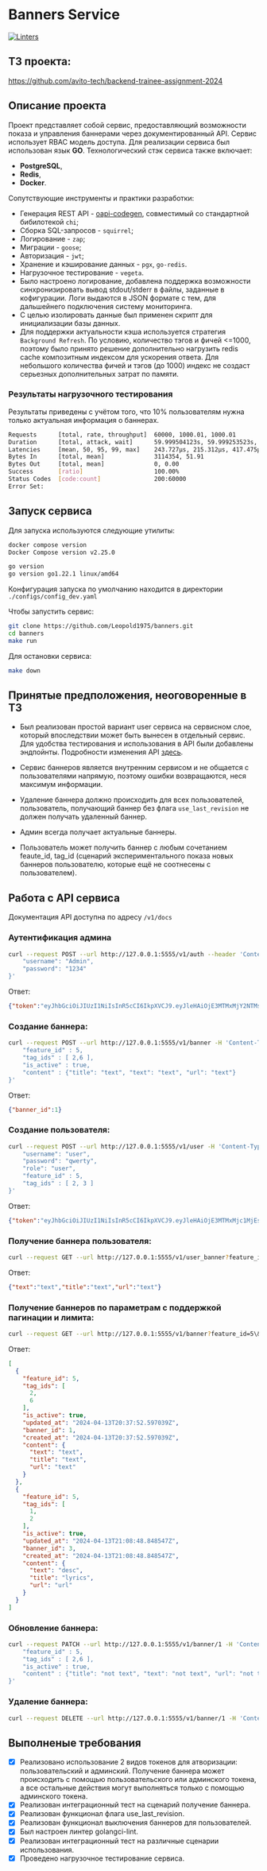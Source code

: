 # Banners Service
[![Linters](https://github.com/Leopold1975/banners/actions/workflows/linters.yml/badge.svg)](https://github.com/Leopold1975/banners/actions/workflows/linters.yml)

## ТЗ проекта:
https://github.com/avito-tech/backend-trainee-assignment-2024

## Описание проекта

Проект представляет собой сервис, предоставляющий возможности показа и управления баннерами через документированный API. Сервис использует RBAC модель доступа.
Для реализации сервиса был использован язык **GO**.
Технологический стэк сервиса также включает: 
- **PostgreSQL**,
- **Redis**,
- **Docker**.

Сопутствующие инструменты и практики разработки: 
- Генерация REST API - [oapi-codegen](https://github.com/deepmap/oapi-codegen), совместимый со стандартной бибилотекой `chi`;
- Сборка SQL-запросов - `squirrel`;
- Логирование - `zap`;
- Миграции - `goose`;
- Авторизация - `jwt`;
- Хранение и кэширование данных - `pgx`, `go-redis`.
- Нагрузочное тестирование - `vegeta`.
- Было настроено логирование, добавлена поддержка возможности синхронизировать вывод stdout/stderr в файлы, заданные в кофигурации. Логи выдаются в JSON формате с тем, для дальшейнего подключения систему мониторинга. 
- С целью изолировать данные был применен скрипт для инициализации базы данных. 
- Для поддержки актуальности кэша используется стратегия `Background Refresh`.
По условию, количество тэгов и фичей <=1000, поэтому было принято решение дополнительно нагрузить redis cache композитным индексом для ускорения ответа. Для небольшого количества фичей и тэгов (до 1000) индекс не создаст серьезных дополнительных затрат по памяти.

### Результаты нагрузочного тестирования

Результаты приведены с учётом того, что 10% пользователям нужна только актуальная информация о баннерах. 
```bash
Requests      [total, rate, throughput]  60000, 1000.01, 1000.01
Duration      [total, attack, wait]      59.999504123s, 59.999253523s, 250.6µs
Latencies     [mean, 50, 95, 99, max]    243.727µs, 215.312µs, 417.475µs, 561.436µs, 7.476314ms
Bytes In      [total, mean]              3114354, 51.91
Bytes Out     [total, mean]              0, 0.00
Success       [ratio]                    100.00%
Status Codes  [code:count]               200:60000  
Error Set:
```

## Запуск сервиса

Для запуска используются следующие утилиты:

```bash
docker compose version
Docker Compose version v2.25.0

go version
go version go1.22.1 linux/amd64
```

Конфигурация запуска по умолчанию находится в директории `./configs/config_dev.yaml`

Чтобы запустить сервис:
```bash
git clone https://github.com/Leopold1975/banners.git
cd banners
make run
```

Для остановки сервиса:
```bash
make down
```

## Принятые предположения, неоговоренные в ТЗ

- Был реализован простой вариант user сервиса на сервисном слое, который впоследствии может быть вынесен в отдельный сервис. Для удобства тестирования и использования в API были добавлены эндпойнты. Подробности изменения API [здесь](https://github.com/Leopold1975/banners/commit/3bc69d235d8819e03344eb7ff6dd6ad4536d11f2#:~:text=type%3A%20string-,/user%3A,-post%3A).

- Сервис баннеров является внутренним сервисом и не общается с пользователями напрямую, поэтому ошибки возвращаются, неся максимум информации.

- Удаление баннера должно происходить для всех пользователей, пользователь, получающий баннер без флага `use_last_revision` не должен получать удаленный баннер.

- Админ всегда получает актуальные баннеры.

- Пользователь может получить баннер с любым сочетанием feaute_id, tag_id (сценарий экспериментального показа новых баннеров пользователю, которые ещё не соотнесены с пользователем).

## Работа с API сервиса
Документация API доступна по адресу `/v1/docs`
### Аутентификация админа
```bash
curl --request POST --url http://127.0.0.1:5555/v1/auth --header 'Content-Type: application/json' --data '{
    "username": "Admin",
    "password": "1234"
}'
```
Ответ:
```json
{"token":"eyJhbGciOiJIUzI1NiIsInR5cCI6IkpXVCJ9.eyJleHAiOjE3MTMxMjY2NTMsInJvbGUiOiJhZG1pbiJ9.pF7RY9D4pFoRWe0BpF_-AbLERRDGGZLrCMzY6Sy79c8"}
```
### Создание баннера:
```bash
curl --request POST --url http://127.0.0.1:5555/v1/banner -H 'Content-Type: application/json' -H 'Token: eyJhbGciOiJIUzI1NiIsInR5cCI6IkpXVCJ9.eyJleHAiOjE3MTMxMjY2NTMsInJvbGUiOiJhZG1pbiJ9.pF7RY9D4pFoRWe0BpF_-AbLERRDGGZLrCMzY6Sy79c8' --data '{
    "feature_id" : 5,
    "tag_ids" : [ 2,6 ],
    "is_active" : true,
    "content" : {"title": "text", "text": "text", "url": "text"}
}' 

```
Ответ:
```json
{"banner_id":1}
```
### Создание пользователя:
```bash
curl --request POST --url http://127.0.0.1:5555/v1/user -H 'Content-Type: application/json' --data '{
    "username": "user",
    "password": "qwerty",
    "role": "user",
    "feature_id" : 5,
    "tag_ids" : [ 2, 3 ]
}'
```
Ответ:
```json
{"token":"eyJhbGciOiJIUzI1NiIsInR5cCI6IkpXVCJ9.eyJleHAiOjE3MTMxMjc1MjEsInJvbGUiOiJ1c2VyIn0.LLRV31xu1rzbl5ccBztai3dffsnXV5BucH6r42rOAfI"}
```
### Получение баннера пользователя:
```bash
curl --request GET --url http://127.0.0.1:5555/v1/user_banner?feature_id=5\&tag_id=2 -H 'Content-Type: application/json' -H 'Token: eyJhbGciOiJIUzI1NiIsInR5cCI6IkpXVCJ9.eyJleHAiOjE3MTMxMjc1MjEsInJvbGUiOiJ1c2VyIn0.LLRV31xu1rzbl5ccBztai3dffsnXV5BucH6r42rOAfI'
```
Ответ:
```json
{"text":"text","title":"text","url":"text"}
```
### Получение баннеров по параметрам с поддержкой пагинации и лимита:
```bash
curl --request GET --url http://127.0.0.1:5555/v1/banner?feature_id=5\&tag_id=2 -H 'Content-Type: application/json' -H 'Token: eyJhbGciOiJIUzI1NiIsInR5cCI6IkpXVCJ9.eyJleHAiOjE3MTMxMjY2NTMsInJvbGUiOiJhZG1pbiJ9.pF7RY9D4pFoRWe0BpF_-AbLERRDGGZLrCMzY6Sy79c8'
```
Ответ:
```json
[
  {
    "feature_id": 5,
    "tag_ids": [
      2,
      6
    ],
    "is_active": true,
    "updated_at": "2024-04-13T20:37:52.597039Z",
    "banner_id": 1,
    "created_at": "2024-04-13T20:37:52.597039Z",
    "content": {
      "text": "text",
      "title": "text",
      "url": "text"
    }
  },
  {
    "feature_id": 5,
    "tag_ids": [
      1,
      2
    ],
    "is_active": true,
    "updated_at": "2024-04-13T21:08:48.848547Z",
    "banner_id": 3,
    "created_at": "2024-04-13T21:08:48.848547Z",
    "content": {
      "text": "desc",
      "title": "lyrics",
      "url": "url"
    }
  }
]
```
### Обновление баннера:
```bash
curl --request PATCH --url http://127.0.0.1:5555/v1/banner/1 -H 'Content-Type: application/json' -H 'Token: eyJhbGciOiJIUzI1NiIsInR5cCI6IkpXVCJ9.eyJleHAiOjE3MTMxMjY2NTMsInJvbGUiOiJhZG1pbiJ9.pF7RY9D4pFoRWe0BpF_-AbLERRDGGZLrCMzY6Sy79c8' --data '{
    "feature_id" : 5,
    "tag_ids" : [ 2,6 ],
    "is_active" : true,
    "content" : {"title": "not text", "text": "not text", "url": "not text"}
}' 
```
### Удаление баннера:
```bash
curl --request DELETE --url http://127.0.0.1:5555/v1/banner/1 -H 'Content-Type: application/json' -H 'Token: eyJhbGciOiJIUzI1NiIsInR5cCI6IkpXVCJ9.eyJleHAiOjE3MTMxMjY2NTMsInJvbGUiOiJhZG1pbiJ9.pF7RY9D4pFoRWe0BpF_-AbLERRDGGZLrCMzY6Sy79c8'
```

## Выполненые требования
- [x] Реализовано использование 2 видов токенов для атворизации: пользовательский и админский. Получение баннера может происходить с помощью пользовательского или админского токена, а все остальные действия могут выполняться только с помощью админского токена. 
- [x] Реализован интеграционный тест на сценарий получение баннера.
- [x] Реализован функционал флага use_last_revision.
- [x] Реализован функционал выключения баннеров для пользователей.
- [x] Был настроен линтер golangci-lint.
- [x] Реализован интеграционный тест на различные сценарии использования.
- [x] Проведено нагрузочное тестирование сервиса.
